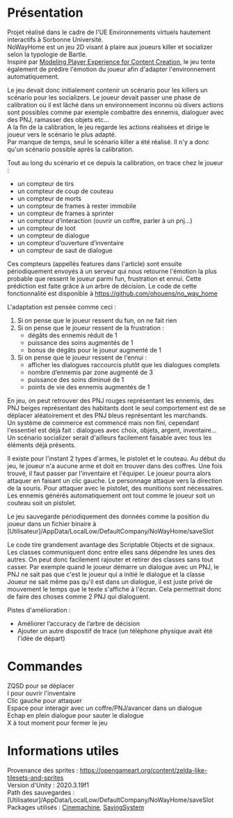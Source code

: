 # Présentation
Projet réalisé dans le cadre de l'UE Environnements virtuels hautement interactifs à Sorbonne Université.  
NoWayHome est un jeu 2D visant à plaire aux joueurs killer et socializer selon la typologie de Bartle.  
Inspiré par [Modeling Player Experience for Content Creation](https://www.researchgate.net/publication/224118298_Modeling_Player_Experience_for_Content_Creation), le jeu tente
également de prédire l'émotion du joueur afin d'adapter l'environnement automatiquement.

Le jeu devait donc initialement contenir un scénario pour les killers un scénario pour les socializers. Le joueur devait passer une phase de calibration où il est lâché dans
un environnement inconnu où divers actions sont possibles comme par exemple combattre des ennemis, dialoguer avec des PNJ, ramasser des objets etc...  
A la fin de la calibration, le jeu regarde les actions réalisées et dirige le joueur vers le scénario le plus adapté.  
Par manque de temps, seul le scénario killer a été réalisé. Il n'y a donc qu'un scénario possible après la calibration.

Tout au long du scénario et ce depuis la calibration, on trace chez le joueur :
* un compteur de tirs
* un compteur de coup de couteau
* un compteur de morts
* un compteur de frames à rester immobile
* un compteur de frames à sprinter
* un compteur d’interaction (ouvrir un coffre, parler à un pnj…)
* un compteur de loot
* un compteur de dialogue
* un compteur d’ouverture d’inventaire
* un compteur de saut de dialogue

Ces compteurs (appellés features dans l'article) sont ensuite périodiquement envoyés à un serveur qui nous retourne l'émotion la plus probable que ressent le joueur parmi fun, 
frustration et ennui. Cette prédiction est faite grâce à un arbre de décision. Le code de cette fonctionnalité est disponible à https://github.com/ohouens/no_way_home

L'adaptation est pensée comme ceci :
1. Si on pense que le joueur ressent du fun, on ne fait rien
2. Si on pense que le joueur ressent de la frustration :
    * dégâts des ennemis réduit de 1
    * puissance des soins augmentés de 1
    * bonus de dégâts pour le joueur augmenté de 1
3. Si on pense que le joueur ressent de l'ennui :
    * afficher les dialogues raccourcis plutôt que les dialogues complets
    * nombre d’ennemis par zone augmenté de 3
    * puissance des soins diminué de 1
    * points de vie des ennemis augmentés de 1

En jeu, on peut retrouver des PNJ rouges représentant les ennemis, des PNJ beiges représentant des habitants dont le seul comportement est de se déplacer aléatoirement
et des PNJ bleus représentant les marchands.  
Un système de commerce est commencé mais non fini, cependant l'essentiel est déjà fait : dialogues avec choix, objets, argent, inventaire...  
Un scénario socializer serait d'ailleurs facilement faisable avec tous les éléments déjà présents.

Il existe pour l'instant 2 types d'armes, le pistolet et le couteau. Au début du jeu, le joueur n'a aucune arme et doit en trouver dans des coffres. Une fois trouvé, il faut
passer par l'inventaire et l'équiper. Le joueur pourra alors attaquer en faisant un clic gauche. Le personnage attaque vers la direction de la souris. Pour attaquer avec le pistolet, des munitions sont nécessaires. Les ennemis générés automatiquement ont tout comme le joueur soit un couteau soit un pistolet.

Le jeu sauvegarde périodiquement des données comme la position du joueur dans un fichier binaire à [Utilisateur]/AppData/LocalLow/DefaultCompany/NoWayHome/saveSlot

Le code tire grandement avantage des Scriptable Objects et de signaux. Les classes communiquent donc entre elles sans dépendre les unes des autres. On peut donc facilement rajouter et retirer des classes sans tout casser. Par exemple quand le joueur démarre un dialogue avec un PNJ, le PNJ ne sait pas que c'est le joueur qui a initié le dialogue et la classe Joueur ne sait même pas qu'il est dans un dialogue, il est juste privé de mouvement le temps que le texte s'affiche à l'écran. Cela permettrait donc de faire des choses comme 2 PNJ qui dialoguent.

Pistes d'amélioration :
* Améliorer l’accuracy de l’arbre de décision
* Ajouter un autre dispositif de trace (un téléphone physique avait été l'idée de départ)


# Commandes
ZQSD pour se déplacer  
I pour ouvrir l'inventaire  
Clic gauche pour attaquer  
Espace pour interagir avec un coffre/PNJ/avancer dans un dialogue  
Echap en plein dialogue pour sauter le dialogue  
X à tout moment pour fermer le jeu

# Informations utiles
Provenance des sprites : https://opengameart.org/content/zelda-like-tilesets-and-sprites  
Version d'Unity : 2020.3.19f1  
Path des sauvegardes : [Utilisateur]/AppData/LocalLow/DefaultCompany/NoWayHome/saveSlot  
Packages utilisés : [Cinemachine](https://unity.com/fr/unity/features/editor/art-and-design/cinemachine), [SavingSystem](https://github.com/GameDevExperiments/SavingSystem)
